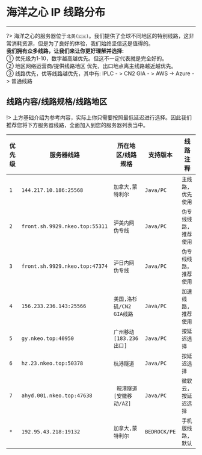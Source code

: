 # 海洋之心 IP 线路分布 <i class="fas fa-server"></i> 
---
?> 海洋之心的服务器位于`北美(🇨🇦)`。我们提供了全球不同地区的特别线路，这非常消耗资源，但是为了良好的体验，我们始终坚信这是值得的。  
**我们拥有众多线路，让我们来让你更好理解并选择:**   
➀ <i class="fas fa-cookie-bite"></i> 优先级为1-10，数字越高越优先。但这不一定代表就是完全好的。  
➁ <i class="fas fa-chart-area"></i> 地区网络运营商/提供线路地区 优先，出口地点离主线路越近越优先。  
➂ <i class="fas fa-bezier-curve"></i> 线路优先，优等线路越优先，其中有: IPLC - > CN2 GIA - > AWS -> Azure -> 普通线路  



## <i class="fas fa-project-diagram"></i> 线路内容/线路规格/线路地区  

!> 上方基础介绍为参考内容，实际上你只需要按照最低延迟进行选择。因此我们推荐您将下方服务器线路，全面加入到您的服务器列表当中。

| <i class="fas fa-cookie-bite"></i> 优先级 | <i class="fas fa-server"></i> 服务器线路 | <i class="fas fa-location-arrow"></i> 所在地区/线路规格 | <i class="fas fa-project-diagram"></i> 支持版本 | <i class="far fa-sticky-note"></i> 线路注释 |
|---|---|---|---|---|
|`1`|`144.217.10.186:25568`|`加拿大,蒙特利尔`|`Java/PC`|`主线路,优先使用`|
|`2`|`front.sh.9929.nkeo.top:55311`|`沪美内网 伪专线`|`Java/PC`|`伪专线线路,推荐使用`|
|`3`|`front.sh.9929.nkeo.top:47374`|`沪日内网 伪专线`|`Java/PC`|`伪专线线路，推荐使用`|
|`4`|`156.233.236.143:25566`|`美国,洛杉矶/CN2 GIA线路`|`Java/PC`|`加速线路,推荐使用`|
|`5`|`gy.nkeo.top:40950`|`广州移动 [183.236 出口]`|`Java/PC`|`按延迟选择`|
|`6`|`hz.23.nkeo.top:50378`|` 杭港隧道 `|`Java/PC`|`按延迟选择`|
|`7`|`ahyd.001.nkeo.top:47638`|` 皖港隧道 [安徽移动/AZ]`|`Java/PC`|`微软云,按延迟选择`
|`*`|`192.95.43.218:19132`|`加拿大,蒙特利尔`|`BEDROCK/PE`|`手机版线路,默认`|